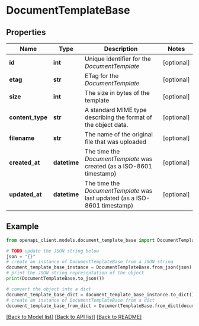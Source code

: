 # DocumentTemplateBase


## Properties

Name | Type | Description | Notes
------------ | ------------- | ------------- | -------------
**id** | **int** | Unique identifier for the *DocumentTemplate* | [optional] 
**etag** | **str** | ETag for the *DocumentTemplate* | [optional] 
**size** | **int** | The size in bytes of the template | [optional] 
**content_type** | **str** | A standard MIME type describing the format of the object data. | [optional] 
**filename** | **str** | The name of the original file that was uploaded | [optional] 
**created_at** | **datetime** | The time the *DocumentTemplate* was created (as a ISO-8601 timestamp) | [optional] 
**updated_at** | **datetime** | The time the *DocumentTemplate* was last updated (as a ISO-8601 timestamp) | [optional] 

## Example

```python
from openapi_client.models.document_template_base import DocumentTemplateBase

# TODO update the JSON string below
json = "{}"
# create an instance of DocumentTemplateBase from a JSON string
document_template_base_instance = DocumentTemplateBase.from_json(json)
# print the JSON string representation of the object
print(DocumentTemplateBase.to_json())

# convert the object into a dict
document_template_base_dict = document_template_base_instance.to_dict()
# create an instance of DocumentTemplateBase from a dict
document_template_base_from_dict = DocumentTemplateBase.from_dict(document_template_base_dict)
```
[[Back to Model list]](../README.md#documentation-for-models) [[Back to API list]](../README.md#documentation-for-api-endpoints) [[Back to README]](../README.md)


